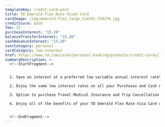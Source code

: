 ```yaml
---
templateKey: credit-card-post
title: TD Emerald Flex Rate Visa® Card
cardImage: /img/emerald-flex_large_tcm341-234278.jpg
creditScore: Good
fee: 25
purchaseInterest: "15.20"
balanceTransferInterest: "15.20"
cashAdvanceInterest: "15.20"
userCategory: personal
cardCategory: low-interest
href: https://www.td.com/ca/en/personal-banking/products/credit-cards/low-rate/emerald-flex-rate-visa-card/
summaryDescription: >-
  <!--StartFragment-->


  1. Save on interest at a preferred low variable annual interest rate\

  2. Enjoy the same low interest rates on all your Purchases and Cash Advance transactions\

  3. Option to purchase Travel Medical Insurance and Trip Cancellation and Trip Interruption Insurance\

  4. Enjoy all of the benefits of your TD Emerald Flex Rate Visa Card using Apple Pay. It's an easy and secure way to pay.


  <!--EndFragment-->
---
```

